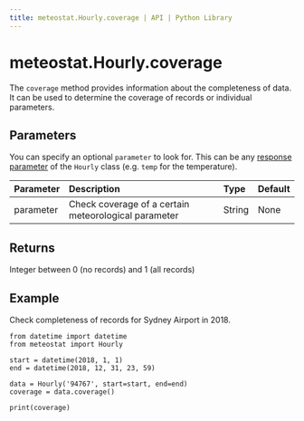 ```yaml
---
title: meteostat.Hourly.coverage | API | Python Library
---
```


# meteostat.Hourly.coverage

The `coverage` method provides information about the completeness of data. It can be used to determine the coverage of records or individual parameters.

## Parameters

You can specify an optional `parameter` to look for. This can be any [response parameter](/python/hourly.html#response-parameters) of the `Hourly` class (e.g. `temp` for the temperature).

| **Parameter** | **Description**                                      | **Type** | **Default** |
|:--------------|:-----------------------------------------------------|:---------|:------------|
| parameter     | Check coverage of a certain meteorological parameter | String   | None        |

## Returns

Integer between 0 (no records) and 1 (all records)

## Example

Check completeness of records for Sydney Airport in 2018.

```python{8}
from datetime import datetime
from meteostat import Hourly

start = datetime(2018, 1, 1)
end = datetime(2018, 12, 31, 23, 59)

data = Hourly('94767', start=start, end=end)
coverage = data.coverage()

print(coverage)
```
